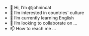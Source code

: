 - 👋 Hi, I’m @johnincat
- 👀 I’m interested in countries' culture
- 🌱 I’m currently learning English
- 💞️ I’m looking to collaborate on ...
- 📫 How to reach me ...

<!---
johnincat/johnincat is a ✨ special ✨ repository because its `README.md` (this file) appears on your GitHub profile.
You can click the Preview link to take a look at your changes.
--->
